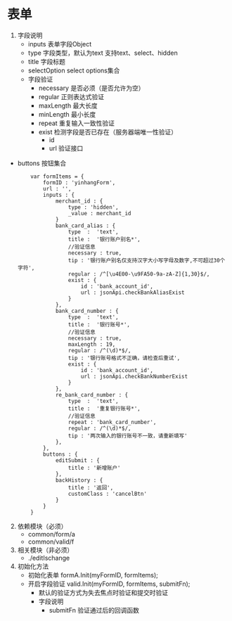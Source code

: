 # 表单
1. 字段说明
    * inputs      表单字段Object
    * type        字段类型，默认为text 支持text、select、hidden
    * title       字段标题
    * selectOption  select options集合
    * 字段验证
      * necessary  是否必须（是否允许为空）
      * regular   正则表达式验证
      * maxLength 最大长度
      * minLength 最小长度
      * repeat 重复输入一致性验证
      * exist 检测字段是否已存在（服务器端唯一性验证）
        * id 
        * url 验证接口
  * buttons       按钮集合
 
            var formItems = {
                formID : 'yinhangForm',
                url : '',
                inputs : {
                    merchant_id : {
                        type : 'hidden',
                        _value : merchant_id
                    }
                    bank_card_alias : {
                        type  :  'text',
                        title :  '银行账户别名*',
                        //验证信息
                        necessary : true,
                        tip : '银行账户别名仅支持汉字大小写字母及数字,不可超过30个字符',
                        regular : /^[\u4E00-\u9FA50-9a-zA-Z]{1,30}$/,
                        exist : {
                            id : 'bank_account_id',
                            url : jsonApi.checkBankAliasExist
                        }
                    },
                    bank_card_number : {
                        type  :  'text',
                        title :  '银行账号*',
                        //验证信息
                        necessary : true,
                        maxLength : 19,
                        regular : /^(\d)*$/,
                        tip : '银行账号格式不正确，请检查后重试',
                        exist : {
                            id : 'bank_account_id',
                            url : jsonApi.checkBankNumberExist
                        }
                    },
                    re_bank_card_number : {
                        type  :  'text',
                        title :  '重复银行账号*',
                        //验证信息
                        repeat : 'bank_card_number',
                        regular : /^(\d)*$/,
                        tip : '两次输入的银行账号不一致，请重新填写'
                    },
                },
                buttons : {
                    editSubmit : {
                        title : '新增账户'
                    },
                    backHistory : {
                        title : '返回',
                        customClass : 'cancelBtn'
                    }
                }
            }
            
2. 依赖模块（必须）
    * common/form/a
    * common/valid/f
3. 相关模块（非必须）
    * ./editIschange
4. 初始化方法
    * 初始化表单  formA.Init(myFormID, formItems);
    * 开启字段验证 valid.Init(myFormID, formItems, submitFn);  
      * 默认的验证方式为失去焦点时验证和提交时验证
      * 字段说明
        * submitFn 验证通过后的回调函数